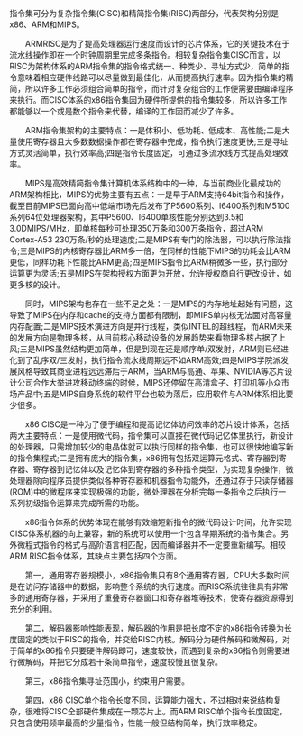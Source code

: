 指令集可分为复杂指令集(CISC)和精简指令集(RISC)两部分，代表架构分别是x86、ARM和MIPS。


　　ARMRISC是为了提高处理器运行速度而设计的芯片体系，它的关键技术在于流水线操作即在一个时钟周期里完成多条指令。相较复杂指令集CISC而言，以RISC为架构体系的ARM指令集的指令格式统一、种类少、寻址方式少，简单的指令意味着相应硬件线路可以尽量做到最佳化，从而提高执行速率。因为指令集的精简，所以许多工作必须组合简单的指令，而针对复杂组合的工作便需要由编译程序来执行。而CISC体系的x86指令集因为硬件所提供的指令集较多，所以许多工作都能够以一个或是数个指令来代替，编译的工作因而减少了许多。

　　ARM指令集架构的主要特点：一是体积小、低功耗、低成本、高性能;二是大量使用寄存器且大多数数据操作都在寄存器中完成，指令执行速度更快;三是寻址方式灵活简单，执行效率高;四是指令长度固定，可通过多流水线方式提高处理效率。

　　MIPS是高效精简指令集计算机体系结构中的一种，与当前商业化最成功的ARM架构相比，MIPS的优势主要有五点：一是早于ARM支持64bit指令和操作，截至目前MIPS已面向高中低端市场先后发布了P5600系列、I6400系列和M5100系列64位处理器架构，其中P5600、I6400单核性能分别达到3.5和3.0DMIPS/MHz，即单核每秒可处理350万条和300万条指令，超过ARM Cortex-A53 230万条/秒的处理速度;二是MIPS有专门的除法器，可以执行除法指令;三是MIPS的内核寄存器比ARM多一倍，在同样的性能下MIPS的功耗会比ARM更低，同样功耗下性能比ARM更高;四是MIPS指令比ARM稍微多一些，执行部分运算更为灵活;五是MIPS在架构授权方面更为开放，允许授权商自行更改设计，如更多核的设计。

　　同时，MIPS架构也存在一些不足之处：一是MIPS的内存地址起始有问题，这导致了MIPS在内存和cache的支持方面都有限制，即MIPS单内核无法面对高容量内存配置;二是MIPS技术演进方向是并行线程，类似INTEL的超线程，而ARM未来的发展方向是物理多核，从目前核心移动设备的发展趋势来看物理多核占据了上风;三是MIPS虽然结构更加简单，但是到现在还是顺序单/双发射，ARM则已经进化到了乱序双/三发射，执行指令流水线周期远不如ARM高效;四是MIPS学院派发展风格导致其商业进程远远滞后于ARM，当ARM与高通、苹果、NVIDIA等芯片设计公司合作大举进攻移动终端的时候，MIPS还停留在高清盒子、打印机等小众市场产品中;五是MIPS自身系统的软件平台也较为落后，应用软件与ARM体系相比要少很多。

　　x86 CISC是一种为了便于编程和提高记忆体访问效率的芯片设计体系，包括两大主要特点：一是使用微代码，指令集可以直接在微代码记忆体里执行，新设计的处理器，只需增加较少的电晶体就可以执行同样的指令集，也可以很快地编写新的指令集程式;二是拥有庞大的指令集，x86拥有包括双运算元格式、寄存器到寄存器、寄存器到记忆体以及记忆体到寄存器的多种指令类型，为实现复杂操作，微处理器除向程序员提供类似各种寄存器和机器指令功能外，还通过存于只读存储器(ROM)中的微程序来实现极强的功能，微处理器在分析完每一条指令之后执行一系列初级指令运算来完成所需的功能。

　　x86指令体系的优势体现在能够有效缩短新指令的微代码设计时间，允许实现CISC体系机器的向上兼容，新的系统可以使用一个包含早期系统的指令集合。另外微程式指令的格式与高阶语言相匹配，因而编译器并不一定要重新编写。相较ARM RISC指令体系，其缺点主要包括四个方面。

　　第一，通用寄存器规模小，x86指令集只有8个通用寄存器，CPU大多数时间是在访问存储器中的数据，影响整个系统的执行速度。而RISC系统往往具有非常多的通用寄存器，并采用了重叠寄存器窗口和寄存器堆等技术，使寄存器资源得到充分的利用。

　　第二，解码器影响性能表现，解码器的作用是把长度不定的x86指令转换为长度固定的类似于RISC的指令，并交给RISC内核。解码分为硬件解码和微解码，对于简单的x86指令只要硬件解码即可，速度较快，而遇到复杂的x86指令则需要进行微解码，并把它分成若干条简单指令，速度较慢且很复杂。

　　第三，x86指令集寻址范围小，约束用户需要。

　　第四，x86 CISC单个指令长度不同，运算能力强大，不过相对来说结构复杂，很难将CISC全部硬件集成在一颗芯片上。而ARM RISC单个指令长度固定，只包含使用频率最高的少量指令，性能一般但结构简单，执行效率稳定。
